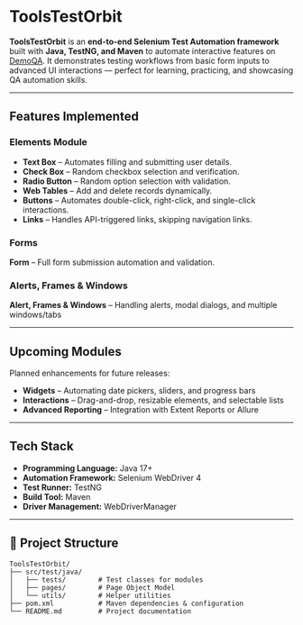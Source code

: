 # ToolsTestOrbit

**ToolsTestOrbit** is an **end-to-end Selenium Test Automation framework** built with **Java, TestNG, and Maven** to automate interactive features on [DemoQA](https://demoqa.com). It demonstrates testing workflows from basic form inputs to advanced UI interactions — perfect for learning, practicing, and showcasing QA automation skills.

---

## Features Implemented

### **Elements Module**
- **Text Box** – Automates filling and submitting user details.  
- **Check Box** – Random checkbox selection and verification.  
- **Radio Button** – Random option selection with validation.  
- **Web Tables** – Add and delete records dynamically.  
- **Buttons** – Automates double-click, right-click, and single-click interactions.  
- **Links** – Handles API-triggered links, skipping navigation links.
  
### **Forms**
**Form** – Full form submission automation and validation.

### **Alerts, Frames & Windows**
**Alert, Frames & Windows** – Handling alerts, modal dialogs, and multiple windows/tabs  

---

##  Upcoming Modules

Planned enhancements for future releases:

- **Widgets** – Automating date pickers, sliders, and progress bars  
- **Interactions** – Drag-and-drop, resizable elements, and selectable lists  
- **Advanced Reporting** – Integration with Extent Reports or Allure  


---

##  Tech Stack

- **Programming Language:** Java 17+  
- **Automation Framework:** Selenium WebDriver 4  
- **Test Runner:** TestNG  
- **Build Tool:** Maven  
- **Driver Management:** WebDriverManager  

---

## 📂 Project Structure

```
ToolsTestOrbit/
├── src/test/java/
│   ├── tests/        # Test classes for modules
│   ├── pages/        # Page Object Model
│   └── utils/        # Helper utilities
├── pom.xml           # Maven dependencies & configuration
└── README.md         # Project documentation
```

